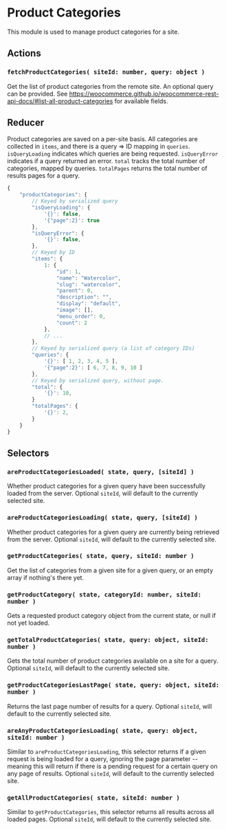 Product Categories
==================

This module is used to manage product categories for a site.

## Actions

### `fetchProductCategories( siteId: number, query: object )`

Get the list of product categories from the remote site.
An optional query can be provided. See https://woocommerce.github.io/woocommerce-rest-api-docs/#list-all-product-categories for available fields.

## Reducer

Product categories are saved on a per-site basis. All categories are collected in `items`, and there is a query => ID mapping in `queries`. `isQueryLoading` indicates which queries are being requested. `isQueryError` indicates if a query returned an error. `total` tracks the total number of categories, mapped by queries. `totalPages` returns the total number of results pages for a query.

```js
{
	"productCategories": {
		// Keyed by serialized query
		"isQueryLoading": {
			'{}': false,
			'{"page":2}': true
		},
		"isQueryError": {
			'{}': false,
		},
		// Keyed by ID
		"items": {
			1: {
				"id": 1,
				"name": "Watercolor",
				"slug": "watercolor",
				"parent": 0,
				"description": "",
				"display": "default",
				"image": [],
				"menu_order": 0,
				"count": 2
			},
			// ...
		},
		// Keyed by serialized query (a list of category IDs)
		"queries": {
			'{}': [ 1, 2, 3, 4, 5 ],
			'{"page":2}': [ 6, 7, 8, 9, 10 ]
		},
		// Keyed by serialized query, without page.
		"total": {
			'{}': 10,
		}
		"totalPages": {
			'{}': 2,
		}
	}
}
```

## Selectors

### `areProductCategoriesLoaded( state, query, [siteId] )`

Whether product categories for a given query have been successfully loaded from the server. Optional `siteId`, will default to the currently selected site.

### `areProductCategoriesLoading( state, query, [siteId] )`

Whether product categories for a given query are currently being retrieved from the server. Optional `siteId`, will default to the currently selected site.

### `getProductCategories( state, query, siteId: number )`

Get the list of categories from a given site for a given query, or an empty array if nothing's there yet.

### `getProductCategory( state, categoryId: number, siteId: number )`

Gets a requested product category object from the current state, or null if not yet loaded.

### `getTotalProductCategories( state, query: object, siteId: number )`

Gets the total number of product categories available on a site for a query. Optional `siteId`, will default to the currently selected site.

### `getProductCategoriesLastPage( state, query: object, siteId: number )`

Returns the last page number of results for a query. Optional `siteId`, will default to the currently selected site.

### `areAnyProductCategoriesLoading( state, query: object, siteId: number )`

Similar to `areProductCategoriesLoading`, this selector returns if a given request is being loaded for a query, ignoring the page parameter -- meaning this will return if there is a pending request for a certain query on any page of results. Optional `siteId`, will default to the currently selected site.

### `getAllProductCategories( state, siteId: number )`

Similar to `getProductCategories`, this selector returns all results across all loaded pages. Optional `siteId`, will default to the currently selected site.
